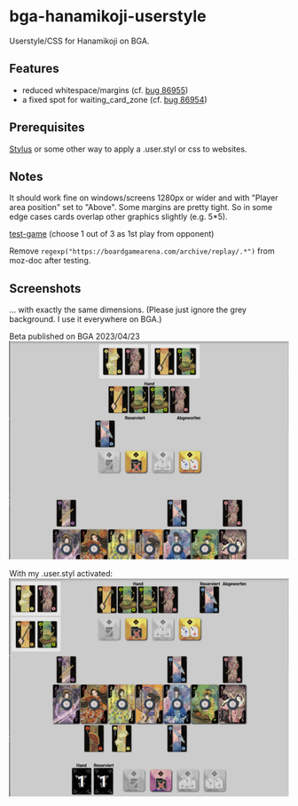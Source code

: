 # bga-hanamikoji-userstyle
Userstyle/CSS for Hanamikoji on BGA.

## Features
- reduced whitespace/margins (cf. <a href="https://boardgamearena.com/bug?id=86955">bug 86955</a>)
- a fixed spot for waiting_card_zone (cf. <a href="https://boardgamearena.com/bug?id=86954">bug 86954</a>)

## Prerequisites
<a href="https://github.com/openstyles/stylus#readme">Stylus</a> or some other way to apply a .user.styl or css to websites.

## Notes
It should work fine on windows/screens 1280px or wider and with "Player area position" set to "Above". Some margins are pretty tight. So in some edge cases cards overlap other graphics slightly (e.g. 5*5).

<a href="https://boardgamearena.com/archive/replay/230419-1000/?table=369789824&player=1259869&comments=1259869;">test-game</a> (choose 1 out of 3 as 1st play from opponent)

Remove `regexp("https://boardgamearena.com/archive/replay/.*")` from moz-doc after testing.

## Screenshots
… with exactly the same dimensions. (Please just ignore the grey background. I use it everywhere on BGA.)

Beta published on BGA 2023/04/23
![screenshot_beta](/BGA_Hanamikoji.png?raw=true)

With my .user.styl activated:
![screenshot_userstyle](/BGA_Hanamikoji_CSS.png?raw=true)
